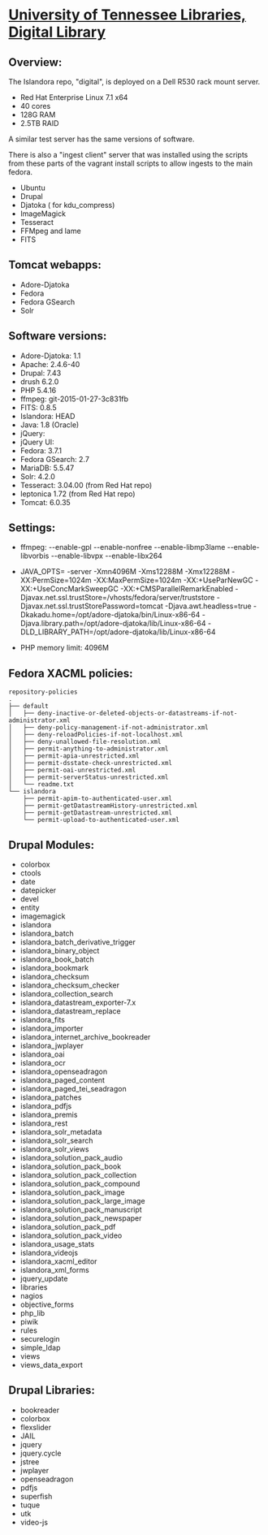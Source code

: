 # [University of Tennessee Libraries, Digital Library](http://digital.lib.utk.edu/collections)

## Overview:

The Islandora repo, "digital", is deployed on a Dell R530 rack mount server.

* Red Hat Enterprise Linux 7.1 x64
* 40 cores
* 128G RAM
* 2.5TB RAID

A similar test server has the same versions of software.

There is also a "ingest client" server that was installed using the scripts
from these parts of the vagrant install scripts to allow ingests to the main fedora.

* Ubuntu
* Drupal
* Djatoka ( for kdu_compress)
* ImageMagick
* Tesseract
* FFMpeg and lame
* FITS


## Tomcat webapps:

* Adore-Djatoka
* Fedora
* Fedora GSearch
* Solr

## Software versions:

* Adore-Djatoka: 1.1
* Apache: 2.4.6-40  
* Drupal: 7.43
* drush 6.2.0
* PHP 5.4.16
* ffmpeg: git-2015-01-27-3c831fb
* FITS: 0.8.5
* Islandora: HEAD
* Java: 1.8 (Oracle)
* jQuery: 
* jQuery UI: 
* Fedora: 3.7.1
* Fedora GSearch: 2.7
* MariaDB: 5.5.47
* Solr: 4.2.0
* Tesseract: 3.04.00 (from Red Hat repo)
* leptonica 1.72 (from Red Hat repo)
* Tomcat: 6.0.35
 

## Settings:

* ffmpeg:  --enable-gpl --enable-nonfree --enable-libmp3lame --enable-libvorbis --enable-libvpx --enable-libx264
* JAVA_OPTS= -server -Xmn4096M -Xms12288M -Xmx12288M
  -XX:PermSize=1024m
  -XX:MaxPermSize=1024m
  -XX:+UseParNewGC
  -XX:+UseConcMarkSweepGC
  -XX:+CMSParallelRemarkEnabled
  -Djavax.net.ssl.trustStore=/vhosts/fedora/server/truststore
  -Djavax.net.ssl.trustStorePassword=tomcat
  -Djava.awt.headless=true
  -Dkakadu.home=/opt/adore-djatoka/bin/Linux-x86-64
  -Djava.library.path=/opt/adore-djatoka/lib/Linux-x86-64
  -DLD_LIBRARY_PATH=/opt/adore-djatoka/lib/Linux-x86-64

 
* PHP memory limit: 4096M

## Fedora XACML policies:
```
repository-policies
.
├── default
│   ├── deny-inactive-or-deleted-objects-or-datastreams-if-not-administrator.xml
│   ├── deny-policy-management-if-not-administrator.xml
│   ├── deny-reloadPolicies-if-not-localhost.xml
│   ├── deny-unallowed-file-resolution.xml
│   ├── permit-anything-to-administrator.xml
│   ├── permit-apia-unrestricted.xml
│   ├── permit-dsstate-check-unrestricted.xml
│   ├── permit-oai-unrestricted.xml
│   ├── permit-serverStatus-unrestricted.xml
│   └── readme.txt
└── islandora
    ├── permit-apim-to-authenticated-user.xml
    ├── permit-getDatastreamHistory-unrestricted.xml
    ├── permit-getDatastream-unrestricted.xml
    └── permit-upload-to-authenticated-user.xml
```

## Drupal Modules:

* colorbox
* ctools
* date
* datepicker
* devel
* entity
* imagemagick
* islandora
* islandora_batch
* islandora_batch_derivative_trigger
* islandora_binary_object
* islandora_book_batch
* islandora_bookmark
* islandora_checksum
* islandora_checksum_checker
* islandora_collection_search
* islandora_datastream_exporter-7.x
* islandora_datastream_replace
* islandora_fits
* islandora_importer
* islandora_internet_archive_bookreader
* islandora_jwplayer
* islandora_oai
* islandora_ocr
* islandora_openseadragon
* islandora_paged_content
* islandora_paged_tei_seadragon
* islandora_patches
* islandora_pdfjs
* islandora_premis
* islandora_rest
* islandora_solr_metadata
* islandora_solr_search
* islandora_solr_views
* islandora_solution_pack_audio
* islandora_solution_pack_book
* islandora_solution_pack_collection
* islandora_solution_pack_compound
* islandora_solution_pack_image
* islandora_solution_pack_large_image
* islandora_solution_pack_manuscript
* islandora_solution_pack_newspaper
* islandora_solution_pack_pdf
* islandora_solution_pack_video
* islandora_usage_stats
* islandora_videojs
* islandora_xacml_editor
* islandora_xml_forms
* jquery_update
* libraries
* nagios
* objective_forms
* php_lib
* piwik
* rules
* securelogin
* simple_ldap
* views
* views_data_export

## Drupal Libraries:

* bookreader
* colorbox
* flexslider
* JAIL
* jquery
* jquery.cycle
* jstree
* jwplayer
* openseadragon
* pdfjs
* superfish
* tuque
* utk
* video-js

